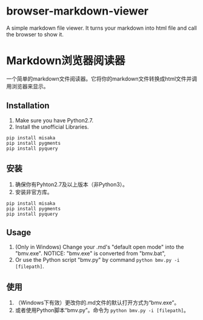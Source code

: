 # browser-markdown-viewer
A simple markdown file viewer. It turns your markdown into html file and call the browser to show it.
# Markdown浏览器阅读器
一个简单的markdown文件阅读器。它将你的markdown文件转换成html文件并调用浏览器来显示。

## Installation
1. Make sure you have Python2.7.
2. Install the unofficial Libraries.
```
pip install misaka
pip install pygments
pip install pyquery
```
## 安装
1. 确保你有Pyhton2.7及以上版本（非Python3）。
2. 安装非官方库。
```
pip install misaka
pip install pygments
pip install pyquery
```

## Usage
1. (Only in Windows) Change your .md's "default open mode" into the "bmv.exe". NOTICE: "bmv.exe" is converted from "bmv.bat", 
2. Or use the Python script "bmv.py" by command ```python bmv.py -i [filepath]```.
## 使用
1. （Windows下有效）更改你的.md文件的默认打开方式为“bmv.exe”。
2. 或者使用Python脚本“bmv.py”。命令为 ```python bmv.py -i [filepath]```。
